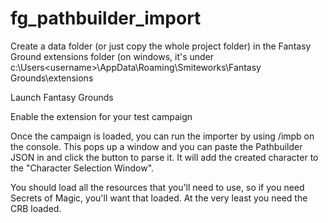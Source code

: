 # fg_pathbuilder_import

Create a data folder (or just copy the whole project folder) in the Fantasy Ground  extensions folder (on windows, it's under c:\Users\<username>\AppData\Roaming\Smiteworks\Fantasy Grounds\extensions


Launch Fantasy Grounds

Enable the extension for your test campaign

Once the campaign is loaded, you can run the importer by using /impb on the console.  This pops up a window and you can paste the Pathbuilder JSON in and click the button to parse it.  It will add the created character to the "Character Selection Window".

You should load all the resources that you'll need to use, so if you need Secrets of Magic, you'll want that loaded.  At the very least you need the CRB loaded.
